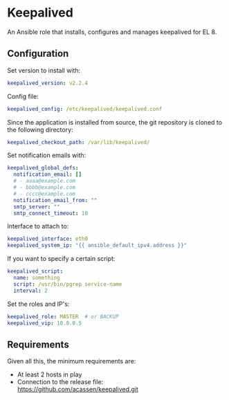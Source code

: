 # Keepalived

An Ansible role that installs, configures and manages keepalived for EL 8.

## Configuration
Set version to install with:

```yaml
keepalived_version: v2.2.4
```

Config file:
```yaml
keepalived_config: /etc/keepalived/keepalived.conf
```

Since the application is installed from source, the git repository is cloned to the following directory:

```yaml
keepalived_checkout_path: /var/lib/keepalived/
```

Set notification emails with:
```yaml
keepalived_global_defs:
  notification_email: []
  # - aaaa@example.com
  # - bbbb@example.com
  # - cccc@example.com
  notification_email_from: ""
  smtp_server: ""
  smtp_connect_timeout: 10
```

Interface to attach to:

```yaml
keepalived_interface: eth0
keepalived_system_ip: "{{ ansible_default_ipv4.address }}"
```

If you want to specify a certain script:
```yaml
keepalived_script:
  name: something
  script: /usr/bin/pgrep service-name
  interval: 2
```

Set the roles and IP's:
```yaml
keepalived_role: MASTER  # or BACKUP
keepalived_vip: 10.0.0.5
```

## Requirements

Given all this, the minimum requirements are:

 * At least 2 hosts in play
 * Connection to the release file: https://github.com/acassen/keepalived.git
